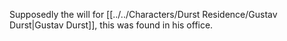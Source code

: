 Supposedly the will for [[../../Characters/Durst Residence/Gustav Durst|Gustav Durst]], this was found in his office.
